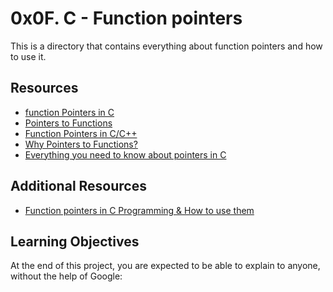 # 0x0F. C - Function pointers
This is a directory that contains everything about function pointers and how to use it.

## Resources
* [function Pointers in C](https://intranet.alxswe.com/rltoken/yt8Q9jxzT_gyRAvnNkAgkw)
* [Pointers to Functions](https://publications.gbdirect.co.uk//c_book/chapter5/function_pointers.html)
* [Function Pointers in C/C++](https://www.youtube.com/watch?v=ynYtgGUNelE)
* [Why Pointers to Functions?](https://www.youtube.com/watch?v=sxTFSDAZM8s)
* [Everything you need to know about pointers in C](https://boredzo.org/pointers/)

## Additional Resources
* [Function pointers in C Programming & How to use them](https://www.youtube.com/watch?v=ztMTOPM4ViU)

## Learning Objectives
At the end of this project, you are expected to be able to explain to anyone, without the help of Google:
